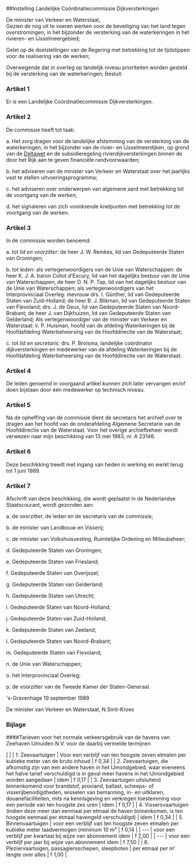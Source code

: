 <meta http-equiv='Content-Type' content='text/html; charset=utf-8' />

##Instelling Landelijke Coördinatiecommissie Dijkversterkingen

De minister van Verkeer en Waterstaat,  
Gezien de nog uit te voeren werken voor de beveiliging van het land tegen overstromingen, in het bijzonder de versterking van de waterkeringen in het rivieren- en IJsselmeergebied;

Gelet op de doelstellingen van de Regering met betrekking tot de tijdstippen voor de realisering van de werken;

Overwegende dat in overleg op landelijk niveau prioriteiten worden gesteld bij de versterking van de waterkeringen;
Besluit:    

### Artikel  1  

Er is een Landelijke Coördinatiecommissie Dijkversterkingen.  

### Artikel  2  

De commissie heeft tot taak: 

a. Het zorg dragen voor de landelijke afstemming van de versterking van de waterkeringen, in het bijzonder van de rivier- en IJsselmeerdijken, op grond van de [Deltawet](../../../../../../wet/deltawet/BWBR0002283/README.md) en de subsidieregeling rivierdijkversterkingen binnen de door het Rijk aan te geven financiële randvoorwaarden;  

b. het adviseren van de minister van Verkeer en Waterstaat over het jaarlijks vast te stellen uitvoeringsprogramma;  

c. het adviseren over onderwerpen van algemene aard met betrekking tot de voortgang van de werken;  

d. het signaleren van zich voordoende knelpunten met betrekking tot de voortgang van de werken.    

### Artikel  3  

In de commissie worden benoemd: 

a. tot *lid en voorzitter:* de heer J. W. Remkes, lid van Gedeputeerde Staten van Groningen;  

b. tot *leden:* als vertegenwoordigers van de Unie van Waterschappen: de heer K. J. A. baron Collot d'Escury, lid van het dagelijks bestuur van de Unie van Waterschappen; de heer D. N. P. Tap, lid van het dagelijks bestuur van de Unie van Waterschappen; als vertegenwoordigers van het Interprovinciaal Overleg: mevrouw drs. I. Günther, lid van Gedeputeerde Staten van Zuid-Holland; de heer B. J. Blikman, lid van Gedeputeerde Staten van Flevoland; drs. J. de Geus, lid van Gedeputeerde Staten van Noord-Brabant; de heer J. van Dijkhuizen, lid van Gedeputeerde Staten van Gelderland; Als vertegenwoordiger van de minister van Verkeer en Waterstaat: ir. P. Huisman, hoofd van de afdeling Waterkeringen bij de Hoofdafdeling Waterbeheersing van de Hoofddirectie van de Waterstaat;  

c. tot *lid en secretaris:* drs. P. Brolsma, landelijke coördinator dijkversterkingen en medewerker van de afdeling Waterkeringen bij de Hoofdafdeling Waterbeheersing van de Hoofddirectie van de Waterstaat.    

### Artikel  4  

De leden genoemd in voorgaand artikel kunnen zich later vervangen en/of doen bijstaan door één medewerker op technisch niveau.  

### Artikel  5  

Na de opheffing van de commissie dient de secretaris het archief over te dragen aan het hoofd van de onderafdeling Algemene Secretarie van de Hoofddirectie van de Waterstaat. Voor het overige archiefbeheer wordt verwezen naar mijn beschikking van 13 mei 1983, nr. A 23146.  

### Artikel  6  

Deze beschikking treedt met ingang van heden in werking en werkt terug tot 1 juni 1989.  

### Artikel  7  

Afschrift van deze beschikking, die wordt geplaatst in de Nederlandse Staatscourant, wordt gezonden aan: 

a. de voorzitter, de leden en de secretaris van de commissie;  

b. de minister van Landbouw en Visserij;  

c. de minister van Volkshuisvesting, Ruimtelijke Ordening en Milieubeheer;  

d. Gedeputeerde Staten van Groningen;  

e. Gedeputeerde Staten van Friesland;  

f. Gedeputeerde Staten van Overijssel;  

g. Gedeputeerde Staten van Gelderland;  

h. Gedeputeerde Staten van Utrecht;  

i. Gedeputeerde Staten van Noord-Holland;  

j. Gedeputeerde Staten van Zuid-Holland;  

k. Gedeputeerde Staten van Zeeland;  

l. Gedeputeerde Staten van Noord-Brabant;  

m. Gedeputeerde Staten van Flevoland;  

n. de Unie van Waterschappen;  

o. het Interprovinciaal Overleg;  

p. de voorzitter van de Tweede Kamer der Staten-Generaal.    

's-Gravenhage 
19 september 1989    

De 
minister van Verkeer en Waterstaat, 
N.Smit-Kroes   

### Bijlage  

####Tarieven voor het normale verkeersgebruik van de havens van Zeehaven IJmuiden N.V. voor de daarbij vermelde termijnen

|
|
| 1. Zeevaartuigen  | Voor een verblijf van ten hoogste zeven etmalen per kubieke meter van de bruto inhoud  | f 0,34  |
| 2. Zeevaartuigen, die afkomstig zijn van een andere haven in het IJmondgebied, waar eveneens het halve tarief verschuldigd is in geval meer havens in het IJmondgebied worden aangedaan  | idem  | f 0,17  |
| 3. Zeevaartuigen uitsluitend binnenkomend voor brandstof, proviand, ballast, scheeps- of visserijbenodigdheden, wisselen van bemanning, in- en uitklaren, douanefaciliteiten, mits na kennisgeving en verkregen toestemming voor een periode van ten hoogste zes uren  | idem  | f 0,17  |
| 4. Vissersvaartuigen (indien deze meer dan eenmaal per etmaal de haven binnenkomen, is ten hoogste eenmaal per etmaal havengeld verschuldigd)  | idem  | f 0,34  |
| 5. Binnenvaartuigen  | voor een verblijf van ten hoogste zeven etmalen per kubieke meter laadvermogen (minimum 10 m³  | f 0,14  |
| --- | voor een verblijf per kwartaal bij wijze van abonnement idem  | f 2,00  |
| --- | voor een verblijf per jaar bij wijze van abonnement idem  | f 7,50  |
| 6. Pleziervaartuigen, passagiersschepen, sleepboten  | per etmaal per mⁱ lengte over alles  | f 1,00  |

